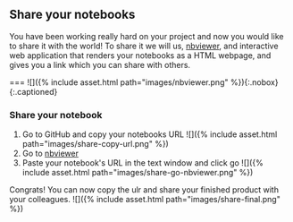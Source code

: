 ---
---

## Share your notebooks

You have been working really hard on your project and now you would like to share it with the world!
To share it we will us, [nbviewer](https://nbviewer.jupyter.org), and interactive web application that renders your notebooks as a HTML webpage, and gives you a link which you can share with others.

===
![]({% include asset.html path="images/nbviewer.png" %}){:.nobox}
{:.captioned}

### Share your notebook

1. Go to GitHub and copy your notebooks URL
![]({% include asset.html path="images/share-copy-url.png" %})
2. Go to [nbviewer](https://nbviewer.jupyter.org)
3. Paste your notebook's URL in the text window and click go
![]({% include asset.html path="images/share-go-nbviewer.png" %})

Congrats! You can now copy the ulr and share your finished product with your colleagues.
![]({% include asset.html path="images/share-final.png" %})





